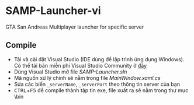 # SAMP-Launcher-vi
GTA San Andreas Multiplayer launcher for specific server

## Compile

* Tải và cài đặt Visual Studio (IDE dùng để lập trình ứng dụng Windows). Có thể tải bản miễn phí Visual Studio Community ở [đây](http://www.visualstudio.com/en-us/products/visual-studio-community-vs)
* Dùng Visual Studio mở file *SAMP-Launcher.sln*
* Mã nguồn xử lý chính sẽ nằm trong file *MainWindow.xaml.cs*
* Sửa các biến `_serverName`, `_serverPort` theo thông tin server của bạn
* <kbd>CTRL</kbd>+<kbd>F5</kbd> để compile thành tập tin exe, file xuất ra sẽ nằm trong thư mục \bin
